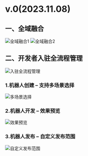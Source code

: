 # v.0(2023.11.08)

## 一、全域融合

<img :src="$withBotBase('/images/newfeature/eleven/all_domain_1.png')" alt="全域融合1">

<img :src="$withBotBase('/images/newfeature/eleven/all_domain_2.png')" alt="全域融合2">

## 二、开发者入驻全流程管理

<img :src="$withBotBase('/images/newfeature/eleven/join_process_manage.png')" alt="入驻全流程管理">

### 1.机器人创建 – 支持多场景选择

<img :src="$withBotBase('/images/newfeature/eleven/mutiple_scene.png')" alt="多场景选择">

### 2.机器人开发 – 效果预览

<img :src="$withBotBase('/images/newfeature/eleven/func_preview.png')" alt="效果预览">

### 3.机器人发布 – 自定义发布范围

<img :src="$withBotBase('/images/newfeature/eleven/customize_pub_scope.png')" alt="自定义发布范围">

